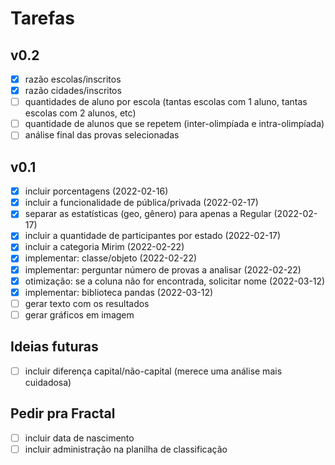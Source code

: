 # Tarefas

## v0.2

- [x] razão escolas/inscritos
- [x] razão cidades/inscritos
- [ ] quantidades de aluno por escola (tantas escolas com 1 aluno, tantas escolas com 2 alunos, etc)
- [ ] quantidade de alunos que se repetem (inter-olimpíada e intra-olimpíada)
- [ ] análise final das provas selecionadas

## v0.1

- [x] incluir porcentagens (2022-02-16)
- [x] incluir a funcionalidade de pública/privada (2022-02-17)
- [x] separar as estatísticas (geo, gênero) para apenas a Regular (2022-02-17)
- [x] incluir a quantidade de participantes por estado (2022-02-17)
- [x] incluir a categoria Mirim (2022-02-22)
- [x] implementar: classe/objeto (2022-02-22)
- [x] implementar: perguntar número de provas a analisar (2022-02-22) 
- [x] otimização: se a coluna não for encontrada, solicitar nome (2022-03-12)
- [x] implementar: biblioteca pandas (2022-03-12)
- [ ] gerar texto com os resultados
- [ ] gerar gráficos em imagem

## Ideias futuras

- [ ] incluir diferença capital/não-capital (merece uma análise mais cuidadosa)

## Pedir pra Fractal 

- [ ] incluir data de nascimento
- [ ] incluir administração na planilha de classificação